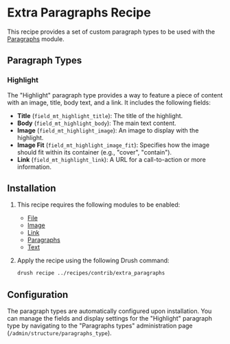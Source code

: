 # Extra Paragraphs Recipe

This recipe provides a set of custom paragraph types to be used with the
[Paragraphs](https://www.drupal.org/project/paragraphs) module.

## Paragraph Types

### Highlight

The "Highlight" paragraph type provides a way to feature a piece of content with
an image, title, body text, and a link. It includes the following fields:

-   **Title** (`field_mt_highlight_title`): The title of the highlight.
-   **Body** (`field_mt_highlight_body`): The main text content.
-   **Image** (`field_mt_highlight_image`): An image to display with the
    highlight.
-   **Image Fit** (`field_mt_highlight_image_fit`): Specifies how the image
    should fit within its container (e.g., "cover", "contain").
-   **Link** (`field_mt_highlight_link`): A URL for a call-to-action or more
    information.

## Installation

1.  This recipe requires the following modules to be enabled:

    -   [File](https://www.drupal.org/project/file)
    -   [Image](https://www.drupal.org/project/image)
    -   [Link](https://www.drupal.org/project/link)
    -   [Paragraphs](https://www.drupal.org/project/paragraphs)
    -   [Text](https://www.drupal.org/project/text)

2.  Apply the recipe using the following Drush command:

    ```bash
    drush recipe ../recipes/contrib/extra_paragraphs
    ```

## Configuration

The paragraph types are automatically configured upon installation. You can
manage the fields and display settings for the "Highlight" paragraph type by
navigating to the "Paragraphs types" administration page
(`/admin/structure/paragraphs_type`).